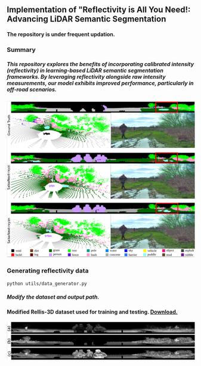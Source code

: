 ## Implementation of "Reflectivity is All You Need!: Advancing LiDAR Semantic Segmentation
#### The repository is under frequent updation.  

### Summary

##### This repository explores the benefits of incorporating calibrated intensity (reflectivity) in learning-based LiDAR semantic segmentation frameworks. By leveraging reflectivity alongside raw intensity measurements, our model exhibits improved performance, particularly in off-road scenarios.

![Results Illustration](./images/result.png)

### Generating reflectivity data
```
python utils/data_generator.py
```
##### Modify the dataset and output path.

#### Modified Rellis-3D dataset used for training and testing. [Download.](https://drive.google.com/file/d/1nWOecnBa6WugoBl-JnFZzV2s9ogXnZw_/view?usp=sharing) 

![Dataset Illustration](./images/irs.png)


